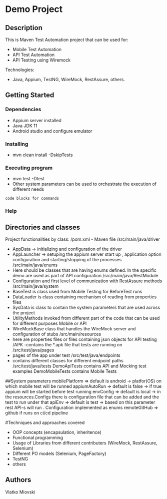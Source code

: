 # Demo Project

## Description

This is Maven Test Automation project that can be used for:
- Mobile Test Automation
- API Test Automation
- API Testing using Wiremock

Technologies:

- Java, Appium, TestNG, WireMock, RestAssure, others.
## Getting Started

### Dependencies

* Appium server installed
* Java JDK 11
* Android studio and configure emulator


### Installing

* mvn clean install -DskipTests

### Executing program

* mvn test -Dtest<testclassname>
* Other system parameters can be used to orchestrate the execution of different needs

```
code blocks for commands
```

### Help

## Directories and classes

Project functionalities by class:
/pom.xml - Maven file
/src/main/java/driver
- AppData -> initializing and configuration of the driver
- AppLauncher -> setuping the appium server start up , application option configuration and starting/stopping of the processes
/src/main/java/enums
- Here should be classes that are having enums defined. In the specific demo are used as part of API configuration
/src/main/java/RestModule
- Configuration and first level of communication with RestAssure methods
/src/main/java/system
- BaseTest is class used from Mobile Testing for BeforeTest runs
- DataLoader is class containing mechanism of reading from properties files
- SysData is class to contain the system parameters that are used across the project
- UtilityMethods invoked from different part of the code that can be used for different purposes Mobile or API
- WireMockBase class that handles the WireMock server and configuration of stubs
/src/main/resources
- here are properties files or files containing json objects for API testing
/APK -contains the *.apk file that tests are running on
/src/test/java/pages
- pages of the app under test
/src/test/java/endpoints
- contains different classes for different endpoint paths
/src/test/java/tests
DemoApiTests contains API and Mocking test examples
DemoMobileTests contains Mobile Tests

##System parameters
mobilePlatform => default is android -> platfor(OS) on which mobile test will be runned
appiumAutoRun => default is false -> if true appium will be started before test running
envConfig => default is local -> in the resources.Configs there is configuration file that can be added and the test to run under that
apiEnv => default is test -> based on this parameter rest API-s will run . Configuration implemented as enums
remoteGitHub => github if runs on ci/cd pipeline

#Techniques and approaches covered
- OOP concepts (encapsulation, inheritence)
- Functional programming
- Usage of Libraries from different contributers (WireMock, RestAssure, Selenium)
- Different PO models (Selenium, PageFactory)
- TestNG
- others

## Authors

Vlatko Miovski
